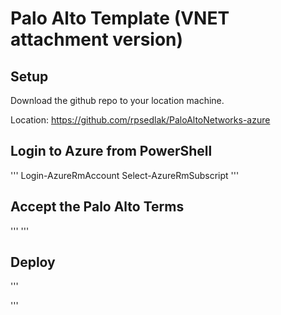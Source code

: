 # Palo Alto Template (VNET attachment version)

## Setup

Download the github repo to your location machine.

Location: https://github.com/rpsedlak/PaloAltoNetworks-azure

## Login to Azure from PowerShell

'''
Login-AzureRmAccount
Select-AzureRmSubscript
'''

## Accept the Palo Alto Terms

'''
'''

## Deploy

'''

'''
